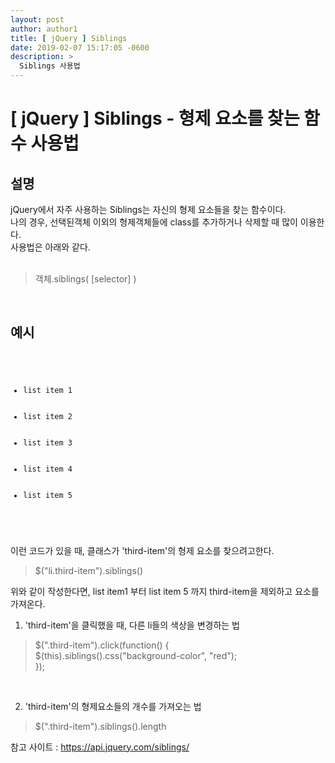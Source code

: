 ```yaml
---
layout: post
author: author1
title: [ jQuery ] Siblings
date: 2019-02-07 15:17:05 -0600
description: >
  Siblings 사용법
---
```

# [ jQuery ] Siblings - 형제 요소를 찾는 함수 사용법
## 설명  
jQuery에서 자주 사용하는 Siblings는 자신의 형제 요소들을 찾는 함수이다.  
나의 경우, 선택된객체 이외의 형제객체들에 class를 추가하거나 삭제할 때 많이 이용한다.  
사용법은 아래와 같다.  
<br>  
> 객체.siblings( [selector] )

<br>  



## 예시  
<code>
<ul>   
     <li>list item 1</li>   
     <li>list item 2</li>   
     <li class="third-item">list item 3</li>   
     <li>list item 4</li>   
     <li>list item 5</li>   
</ul>
</code>
<br>

이런 코드가 있을 때, 클래스가 'third-item'의 형제 요소를 찾으려고한다.  
> $("li.third-item").siblings()

위와 같이 작성한다면, list item1 부터 list item 5 까지 third-item을 제외하고 요소를 가져온다.  

1. 'third-item'을 클릭했을 때, 다른 li들의 색상을 변경하는 법  

> $(".third-item").click(function() {  
> 	 $(this).siblings().css("background-color", "red");  
> });

<br>

2. 'third-item'의 형제요소들의 개수를 가져오는 법  
> $(".third-item").siblings().length




참고 사이트 : <https://api.jquery.com/siblings/>
